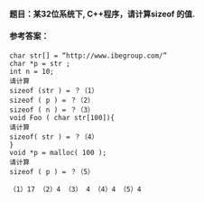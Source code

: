 #### **题目**：某32位系统下, C++程序，请计算sizeof 的值.


#### **参考答案**：
```
char str[] = “http://www.ibegroup.com/”
char *p = str ;
int n = 10;
请计算
sizeof (str ) = ？（1）
sizeof ( p ) = ？（2）
sizeof ( n ) = ？（3）
void Foo ( char str[100]){
请计算
sizeof( str ) = ？（4）
}
void *p = malloc( 100 );
请计算
sizeof ( p ) = ？（5）

（1）17 （2）4 （3） 4 （4）4 （5）4
```
